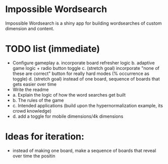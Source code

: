 # Impossible Wordsearch
Impossible Wordsearch is a shiny app for building wordsearches of custom dimension and content. 

# TODO list (immediate)

- Configure gameplay
  a. incorporate board refresher logic
  b. adaptive game logic + radio button toggle
  c. (stretch goal) incorporate "none of these are correct" button for really hard modes (% occurrence as toggle)
  d. (stretch goal) instead of one board, sequence of boards that gets easier over time
- Write the readme
- a. Explain the logic of how the word searches get built
- b. The rules of the game
- c. Intended applications (build upon the hypernormalization example, its crowd knowledge)
- d. add a toggle for mobile dimensions/4k dimensions

# Ideas for iteration:
- instead of making one board, make a sequence of boards that reveal over time the positin
